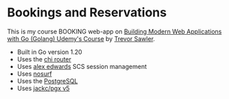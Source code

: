 # Bookings and Reservations

This is my course BOOKING web-app on
[Building Modern Web Applications with Go (Golang) Udemy's Course](https://www.udemy.com/course/building-modern-web-applications-with-go) by [Trevor Sawler](https://www.udemy.com/course/building-modern-web-applications-with-go/#instructor-1).

- Built in Go version 1.20
- Uses the [chi router](https://github.com/go-chi/chi)
- Uses [alex edwards](https://github.com/alexedwards/scs/v2) SCS session management
- Uses [nosurf](https://github.com/justinas/nosurf)
- Uses the [PostgreSQL](https://www.postgresql.org/)
- Uses [jackc/pgx v5](https://github.com/jackc/pgx)
